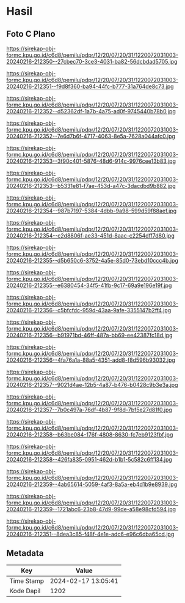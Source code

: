 # Hasil

## Foto C Plano

https://sirekap-obj-formc.kpu.go.id/c6d8/pemilu/pdpr/12/20/07/20/31/1220072031003-20240216-212350--27cbec70-3ce3-4031-ba82-56dcbdad5705.jpg

https://sirekap-obj-formc.kpu.go.id/c6d8/pemilu/pdpr/12/20/07/20/31/1220072031003-20240216-212351--f9d8f360-ba94-44fc-b777-31a764de8c73.jpg

https://sirekap-obj-formc.kpu.go.id/c6d8/pemilu/pdpr/12/20/07/20/31/1220072031003-20240216-212352--d52362df-1a7b-4a75-ad0f-9745440b78b0.jpg

https://sirekap-obj-formc.kpu.go.id/c6d8/pemilu/pdpr/12/20/07/20/31/1220072031003-20240216-212352--7e6d7b6f-4717-4063-8e5a-7628a044afc0.jpg

https://sirekap-obj-formc.kpu.go.id/c6d8/pemilu/pdpr/12/20/07/20/31/1220072031003-20240216-212353--3f90c401-5876-48d6-914c-9976cee13b83.jpg

https://sirekap-obj-formc.kpu.go.id/c6d8/pemilu/pdpr/12/20/07/20/31/1220072031003-20240216-212353--b5331e81-f7ae-453d-a47c-3dacdbd9b882.jpg

https://sirekap-obj-formc.kpu.go.id/c6d8/pemilu/pdpr/12/20/07/20/31/1220072031003-20240216-212354--987b7197-5384-4dbb-9a98-599d59f88aef.jpg

https://sirekap-obj-formc.kpu.go.id/c6d8/pemilu/pdpr/12/20/07/20/31/1220072031003-20240216-212354--c2d8806f-ae33-451d-8aac-c2254dff7d80.jpg

https://sirekap-obj-formc.kpu.go.id/c6d8/pemilu/pdpr/12/20/07/20/31/1220072031003-20240216-212355--d5b650c6-3752-4a5e-85d0-73ebd10ccc4b.jpg

https://sirekap-obj-formc.kpu.go.id/c6d8/pemilu/pdpr/12/20/07/20/31/1220072031003-20240216-212355--e6380454-34f5-41fb-9c17-69a9e196e19f.jpg

https://sirekap-obj-formc.kpu.go.id/c6d8/pemilu/pdpr/12/20/07/20/31/1220072031003-20240216-212356--c5bfcfdc-959d-43aa-9afe-3355147b2ff4.jpg

https://sirekap-obj-formc.kpu.go.id/c6d8/pemilu/pdpr/12/20/07/20/31/1220072031003-20240216-212356--b91971bd-46ff-487a-bb69-ee42387fc18d.jpg

https://sirekap-obj-formc.kpu.go.id/c6d8/pemilu/pdpr/12/20/07/20/31/1220072031003-20240216-212356--4fa76a1a-88a5-4351-add8-f8d596b93032.jpg

https://sirekap-obj-formc.kpu.go.id/c6d8/pemilu/pdpr/12/20/07/20/31/1220072031003-20240216-212357--9021d4ae-12b5-4a87-b476-b0428c9b3e3a.jpg

https://sirekap-obj-formc.kpu.go.id/c6d8/pemilu/pdpr/12/20/07/20/31/1220072031003-20240216-212357--7b0c497a-76df-4b87-9f8d-7bf5e27d81f0.jpg

https://sirekap-obj-formc.kpu.go.id/c6d8/pemilu/pdpr/12/20/07/20/31/1220072031003-20240216-212358--b63be084-176f-4808-8630-fc7eb9123fbf.jpg

https://sirekap-obj-formc.kpu.go.id/c6d8/pemilu/pdpr/12/20/07/20/31/1220072031003-20240216-212358--426fa835-0951-462d-b1b1-5c582c6ff134.jpg

https://sirekap-obj-formc.kpu.go.id/c6d8/pemilu/pdpr/12/20/07/20/31/1220072031003-20240216-212359--4ab65614-5059-4af3-8a5a-eb4d1b9e8939.jpg

https://sirekap-obj-formc.kpu.go.id/c6d8/pemilu/pdpr/12/20/07/20/31/1220072031003-20240216-212359--1721abc6-23b8-47d9-99de-a58e98cfd594.jpg

https://sirekap-obj-formc.kpu.go.id/c6d8/pemilu/pdpr/12/20/07/20/31/1220072031003-20240216-212351--8dea3c85-f48f-4e1e-adc6-e96c6dba65cd.jpg


## Metadata

| Key        | Value               |
| ---------- | ------------------- |
| Time Stamp | 2024-02-17 13:05:41 |
| Kode Dapil | 1202                |



